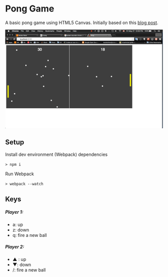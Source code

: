 # Pong Game

A basic pong game using HTML5 Canvas. Initially based on this [blog post](http://blog.mailson.org/2013/02/simple-pong-game-using-html5-and-canvas/).

![pong](pong.gif)

## Setup

Install dev environment (Webpack) dependencies

`> npm i`

Run Webpack

`> webpack --watch`

## Keys

##### Player 1:
* a: up
* z: down
* q: fire a new ball

##### Player 2:
* ▲ : up
* ▼: down
* /: fire a new ball
